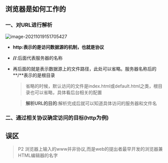 ## 浏览器是如何工作的

###  一、对URL进行解析



![image-20211019151705427](C:\Users\chenwenkun\AppData\Roaming\Typora\typora-user-images\image-20211019151705427.png)

- **http:**表示的是访问数据源的机制，也就是**协议**

- **//**:后面代表服务器的名称

- 再后面的就是表示数据源上的文件路径，此处可以省略。服务器名称后的**/**表示的是根目录

  > 省略的时候，默认访问的文件是index.html或default.html之类，根目录也可以省略，具体看后台相关的配置
  
  
  
  > **解析URL的目的**:解析完成后就可以知道具体访问的服务器和文件名

### 二、通过相关协议确定访问的目标(http为例)




## 误区
> P2 浏览器上输入的www并非协议,而是web的提出者最早开发的浏览器兼HTML编辑器的名字

